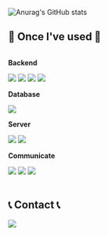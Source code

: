 
![Anurag's GitHub stats](https://github-readme-stats.vercel.app/api?username=Jjiggu&show_icons=true&theme=radical&count_private=true)

## 🔨 Once I've used 🔨
<div style="display:flex; flex-direction:column; align-items:flex-start;">
    <!-- Backend -->
    <p><strong>Backend</strong></p>
    <div>
        <img src="https://img.shields.io/badge/Java-007396?style=for-the-badge&logo=Java&logoColor=white"> 
        <img src="https://img.shields.io/badge/python-3776AB?style=for-the-badge&logo=python&logoColor=white"> 
        <img src="https://img.shields.io/badge/Spring Boot-6DB33F?style=for-the-badge&logo=spring boot&logoColor=white"> 
        <img src="https://img.shields.io/badge/Django-092E20?style=for-the-badge&logo=Django&logoColor=white"> 
    </div>
    <!-- Database -->
    <p><strong>Database</strong></p>
    <div> 
        <img src="https://img.shields.io/badge/mysql-4479A1?style=for-the-badge&logo=mysql&logoColor=white"> 
    </div>
    <!-- Server -->
    <p><strong>Server</strong></p>
    <div>
        <img src="https://img.shields.io/badge/Amazon AWS-232F3E?style=for-the-badge&logo=amazon aws&logoColor=white"> 
        <img src="https://img.shields.io/badge/Redis-DC382D?style=for-the-badge&logo=redis&logoColor=white"> 
    </div>
    <!-- Communicate -->
    <p><strong>Communicate</strong></p>
    <div>
        <img src="https://img.shields.io/badge/Git-F05032?style=for-the-badge&logo=git&logoColor=white"> 
        <img src="https://img.shields.io/badge/Slack-4A154B?style=for-the-badge&logo=slack&logoColor=white">
        <img src="https://img.shields.io/badge/Jira-0052CC?style=for-the-badge&logo=jira&logoColor=white">
    </div>
    <br>
</div>


## 📞 Contact 📞
<div style="display:flex; flex-direction:row;">
    <a href="mailto:zh122960@gmail.com">
        <img src="https://img.shields.io/badge/zh122960@gmail.com-EA4335?style=for-the-badge&logo=Gmail&logoColor=white"> 
    </a>

